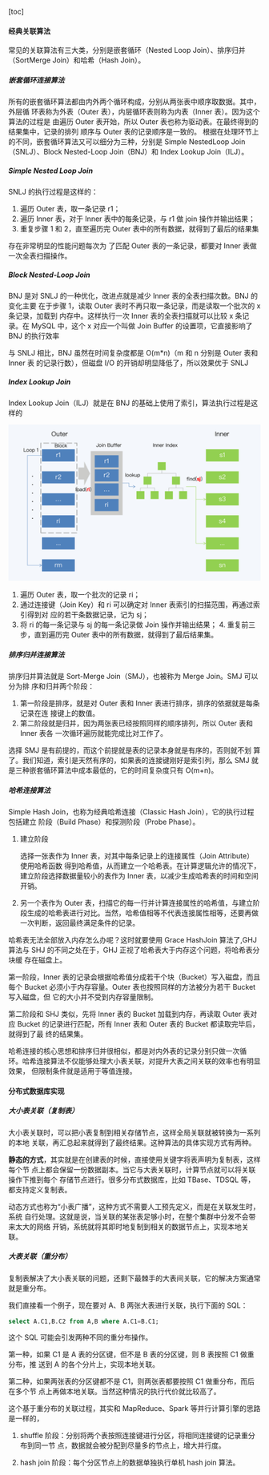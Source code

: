[toc]

#### 经典关联算法 

常见的关联算法有三大类，分别是嵌套循环（Nested Loop Join）、排序归并（SortMerge Join）和哈希（Hash Join）。

##### 嵌套循环连接算法

所有的嵌套循环算法都由内外两个循环构成，分别从两张表中顺序取数据。其中，外层循 环表称为外表（Outer 表），内层循环表则称为内表（Inner 表）。因为这个算法的过程是 由遍历 Outer 表开始，所以 Outer 表也称为驱动表。在最终得到的结果集中，记录的排列 顺序与 Outer 表的记录顺序是一致的。 根据在处理环节上的不同，嵌套循环算法又可以细分为三种，分别是 Simple NestedLoop Join（SNLJ）、Block Nested-Loop Join（BNJ）和 Index Lookup Join（ILJ）。

##### Simple Nested Loop Join

SNLJ 的执行过程是这样的：

1. 遍历 Outer 表，取一条记录 r1；
2. 遍历 Inner 表，对于 Inner 表中的每条记录，与 r1 做 join 操作并输出结果；
3. 重复步骤 1 和 2，直至遍历完 Outer 表中的所有数据，就得到了最后的结果集

存在非常明显的性能问题每次为 了匹配 Outer 表的一条记录，都要对 Inner 表做一次全表扫描操作。

##### Block Nested-Loop Join

BNJ 是对 SNLJ 的一种优化，改进点就是减少 Inner 表的全表扫描次数。BNJ 的变化主要 在于步骤 1，读取 Outer 表时不再只取一条记录，而是读取一个批次的 x 条记录，加载到 内存中。这样执行一次 Inner 表的全表扫描就可以比较 x 条记录。在 MySQL 中，这个 x 对应一个叫做 Join Buffer 的设置项，它直接影响了 BNJ 的执行效率

与 SNLJ 相比，BNJ 虽然在时间复杂度都是 O(m*n)（m 和 n 分别是 Outer 表和 Inner 表 的记录行数），但磁盘 I/O 的开销却明显降低了，所以效果优于 SNLJ

##### Index Lookup Join

Index Lookup Join（ILJ）就是在 BNJ 的基础上使用了索引，算法执行过程是这样的

<img src="./ilj.jpeg" style="zoom:50%;" />

1. 遍历 Outer 表，取一个批次的记录 ri； 
2. 通过连接键（Join Key）和 ri 可以确定对 Inner 表索引的扫描范围，再通过索引得到对 应的若干条数据记录，记为 sj；
3. 将 ri 的每一条记录与 sj 的每一条记录做 Join 操作并输出结果； 4. 重复前三步，直到遍历完 Outer 表中的所有数据，就得到了最后结果集。

##### 排序归并连接算法

排序归并算法就是 Sort-Merge Join（SMJ），也被称为 Merge Join。SMJ 可以分为排 序和归并两个阶段：

1. 第一阶段是排序，就是对 Outer 表和 Inner 表进行排序，排序的依据就是每条记录在连 接键上的数值。
2. 第二阶段就是归并，因为两张表已经按照同样的顺序排列，所以 Outer 表和 Inner 表各 一次循环遍历就能完成比对工作了。

选择 SMJ 是有前提的，而这个前提就是表的记录本身就是有序的，否则就不划 算了。我们知道，索引是天然有序的，如果表的连接键刚好是索引列，那么 SMJ 就是三种嵌套循环算法中成本最低的，它的时间复杂度只有 O(m+n)。

##### 哈希连接算法

Simple Hash Join，也称为经典哈希连接（Classic Hash Join），它的执行过程包括建立 阶段（Build Phase）和探测阶段（Probe Phase）。

1. 建立阶段

   选择一张表作为 Inner 表，对其中每条记录上的连接属性（Join Attribute）使用哈希函数 得到哈希值，从而建立一个哈希表。在计算逻辑允许的情况下，建立阶段选择数据量较小的表作为 Inner 表，以减少生成哈希表的时间和空间开销。

2. 另一个表作为 Outer 表，扫描它的每一行并计算连接属性的哈希值，与建立阶段生成的哈希表进行对比。当然，哈希值相等不代表连接属性相等，还要再做一次判断，返回最终满足条件的记录。

哈希表无法全部放入内存怎么办呢？这时就要使用 Grace HashJoin 算法了,GHJ 算法与 SHJ 的不同之处在于，GHJ 正视了哈希表大于内存这个问题，将哈希表分块缓 存在磁盘上。

第一阶段，Inner 表的记录会根据哈希值分成若干个块（Bucket）写入磁盘，而且每个 Bucket 必须小于内存容量。Outer 表也按照同样的方法被分为若干 Bucket 写入磁盘，但 它的大小并不受到内存容量限制。

第二阶段和 SHJ 类似，先将 Inner 表的 Bucket 加载到内存，再读取 Outer 表对应 Bucket 的记录进行匹配，所有 Inner 表和 Outer 表的 Bucket 都读取完毕后，就得到了最 终的结果集。

哈希连接的核心思想和排序归并很相似，都是对内外表的记录分别只做一次循 环。哈希连接算法不仅能够处理大小表关联，对提升大表之间关联的效率也有明显效果， 但限制条件就是适用于等值连接。

#### 分布式数据库实现

##### 大小表关联（复制表）

大小表关联时，可以把小表复制到相关存储节点，这样全局关联就被转换为一系列的本地 关联，再汇总起来就得到了最终结果。这种算法的具体实现方式有两种。

**静态的方式**，其实就是在创建表的时候，直接使用关键字将表声明为复制表，这样每个节 点上都会保留一份数据副本。当它与大表关联时，计算节点就可以将关联操作下推到每个 存储节点进行。很多分布式数据库，比如 TBase、TDSQL 等，都支持定义复制表。

动态方式也称为“小表广播”，这种方式不需要人工预先定义，而是在关联发生时，系统 自行处理。这就是说，当关联的某张表足够小时，在整个集群中分发不会带来太大的网络 开销，系统就将其即时地复制到相关的数据节点上，实现本地关联。

##### 大表关联（重分布）

复制表解决了大小表关联的问题，还剩下最棘手的大表间关联，它的解决方案通常就是重分布。

我们直接看一个例子，现在要对 A、B 两张大表进行关联，执行下面的 SQL：

```sql
select A.C1,B.C2 from A,B where A.C1=B.C1;
```

这个 SQL 可能会引发两种不同的重分布操作。

第一种，如果 C1 是 A 表的分区键，但不是 B 表的分区键，则 B 表按照 C1 做重分布，推 送到 A 的各个分片上，实现本地关联。

第二种，如果两张表的分区键都不是 C1，则两张表都要按照 C1 做重分布，而后在多个节 点上再做本地关联。当然这种情况的执行代价就比较高了。

这个基于重分布的关联过程，其实和 MapReduce、Spark 等并行计算引擎的思路是一样的，

1. shuffle 阶段：分别将两个表按照连接键进行分区，将相同连接键的记录重分布到同一节 点，数据就会被分配到尽量多的节点上，增大并行度。 

2.  hash join 阶段：每个分区节点上的数据单独执行单机 hash join 算法。